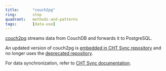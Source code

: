 ```yaml
---
title:      "couch2pg"
ring:       stop
quadrant:   methods-and-patterns
tags:       [data-use]
---
```


[couch2pg](https://github.com/medic/couch2pg) streams data from CouchDB and forwards it to PostgreSQL.

An updated version of couch2pg is [embedded in CHT Sync repository](https://github.com/medic/cht-sync/tree/main/couch2pg) and no longer uses the [deprecated repository](https://github.com/medic/couch2pg). 

For data synchronization, refer to [CHT Sync documentation](https://docs.communityhealthtoolkit.org/core/overview/cht-sync/).